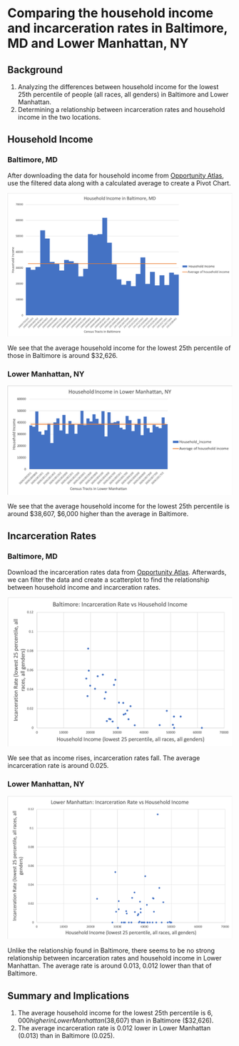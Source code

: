 # Comparing the household income and incarceration rates in Baltimore, MD and Lower Manhattan, NY
## Background
1. Analyzing the differences between household income for the lowest 25th percentile of people (all races, all genders) in Baltimore and Lower Manhattan. 
2. Determining a relationship between incarceration rates and household income in the two locations. 

## Household Income
### Baltimore, MD
After downloading the data for household income from [Opportunity Atlas](https://www.opportunityatlas.org), use the filtered data along with a calculated average to create a Pivot Chart.

![alt_text](https://github.com/AndrealZhang/Comparing-baltimore-lower-manhattan-household-income-incarceration-rate/blob/master/Baltimore_Pivot.png)

We see that the average household income for the lowest 25th percentile of those in Baltimore is around $32,626. 

### Lower Manhattan, NY

![alt_text](https://github.com/AndrealZhang/Comparing-baltimore-lower-manhattan-household-income-incarceration-rate/blob/master/Manhattan_Pivot.png)

We see that the average household income for the lowest 25th percentile is around $38,607, $6,000 higher than the average in Baltimore.


## Incarceration Rates
### Baltimore, MD
Download the incarceration rates data from [Opportunity Atlas](https://www.opportunityatlas.org). Afterwards, we can filter the data and create a scatterplot to find the relationship between household income and incarceration rates.

![alt_text](https://github.com/AndrealZhang/Comparing-baltimore-lower-manhattan-household-income-incarceration-rate/blob/master/Baltimore_scatterplot.png)

We see that as income rises, incarceration rates fall. The average incarceration rate is around 0.025.

### Lower Manhattan, NY
![alt_text](https://github.com/AndrealZhang/Comparing-baltimore-lower-manhattan-household-income-incarceration-rate/blob/master/lower_manhattan_scatterplot.png) 

Unlike the relationship found in Baltimore, there seems to be no strong relationship between incarceration rates and household income in Lower Manhattan. The average rate is around 0.013, 0.012 lower than that of Baltimore.

## Summary and Implications
1. The average household income for the lowest 25th percentile is $6,000 higher in Lower Manhattan ($38,607) than in Baltimore ($32,626).
2. The average incarceration rate is 0.012 lower in Lower Manhattan (0.013) than in Baltimore (0.025).
